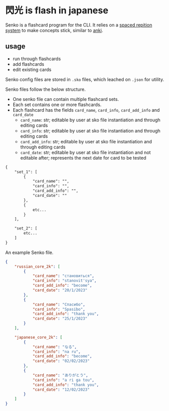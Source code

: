 # 閃光 is flash in japanese

Senko is a flashcard program for the CLI. It relies on a [spaced repition system](https://e-student.org/spaced-repetition/) to make concepts stick, similar to [anki](https://ankiweb.net/about). 

## usage

* run through flashcards
* add flashcards
* edit existing cards

Senko config files are stored in `.sko` files, which leached on `.json` for utility.

Senko files follow the below structure. 

* One senko file can contain multiple flashcard sets. 
* Each set contains one or more flashcards.
* Each flashcard has the fields `card_name`, `card_info`, `card_add_info` and `card_date`
    * `card_name`: str; editable by user at sko file instantiation and through editing cards
    * `card_info`: str; editable by user at sko file instantiation and through editing cards
    * `card_add_info`: str; editable by user at sko file instantiation and through editing cards
    * `card_date`: str; editable by user at sko file instantiation and not editable after; represents the next date for card to be tested

```txt
{
    "set_1": [
        {
            "card_name": "",
            "card_info": "",
            "card_add_info": "",
            "card_date": ""
        },
        {
            etc...
        }
    ],

    "set_2": [
        etc...
    ]
}
```

An example Senko file.

```json
{   
    "russian_core_2k": [
        {
            "card_name": "становиться",
            "card_info": "stanovit'sya",
            "card_add_info": "become",
            "card_date": "20/1/2023"
        },
        {
            "card_name": "Спасибо",
            "card_info": "Spasibo",
            "card_add_info": "thank you",
            "card_date": "25/1/2023"
        }
    ],

    "japanese_core_2k": [
        {
            "card_name": "なる",
            "card_info": "na ru",
            "card_add_info": "become",
            "card_date": "02/02/2023"
        },
        {
            "card_name": "ありがとう",
            "card_info": "a ri ga tou",
            "card_add_info": "thank you",
            "card_date": "12/02/2023"
        }
    ]
}
```

